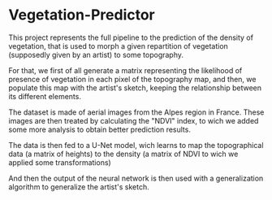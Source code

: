 # Vegetation-Predictor
This project represents the full pipeline to the prediction of the density of vegetation, that is used to morph a given repartition of vegetation (supposedly given by an artist) to some topography.

For that, we first of all generate a matrix representing the likelihood of presence of vegetation in each pixel of the topography map, and then, we populate this map with the artist's sketch, keeping the relationship between its different elements.

The dataset is made of aerial images from the Alpes region in France. These images are then treated by calculating the "NDVI" index, to wich we added some more analysis to obtain better prediction results.

The data is then fed to a U-Net model, wich learns to map the topographical data (a matrix of heights) to the density (a matrix of NDVI to wich we applied some transformations)

And then the output of the neural network is then used with a generalization algorithm to generalize the artist's sketch.
